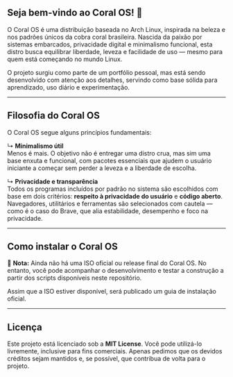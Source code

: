 ## Seja bem-vindo ao Coral OS! 🐍

O Coral OS é uma distribuição baseada no Arch Linux, inspirada na beleza e nos padrões únicos da cobra coral brasileira. Nascida da paixão por sistemas embarcados, privacidade digital e minimalismo funcional, esta distro busca equilibrar liberdade, leveza e facilidade de uso — mesmo para quem está começando no mundo Linux.

O projeto surgiu como parte de um portfólio pessoal, mas está sendo desenvolvido com atenção aos detalhes, servindo como base sólida para aprendizado, uso diário e experimentação.

---

## Filosofia do Coral OS

O Coral OS segue alguns princípios fundamentais:

↳ **Minimalismo útil**  
Menos é mais. O objetivo não é entregar uma distro crua, mas sim uma base enxuta e funcional, com pacotes essenciais que ajudem o usuário iniciante a começar sem perder a leveza e a liberdade de escolha.

↳ **Privacidade e transparência**  
Todos os programas incluídos por padrão no sistema são escolhidos com base em dois critérios: **respeito à privacidade do usuário** e **código aberto**. Navegadores, utilitários e ferramentas são selecionados com cautela — como é o caso do Brave, que alia estabilidade, desempenho e foco na privacidade.

---

## Como instalar o Coral OS

📌 **Nota:** Ainda não há uma ISO oficial ou release final do Coral OS. No entanto, você pode acompanhar o desenvolvimento e testar a construção a partir dos scripts disponíveis neste repositório.

Assim que a ISO estiver disponível, será publicado um guia de instalação oficial.

---

## Licença

Este projeto está licenciado sob a **MIT License**. Você pode utilizá-lo livremente, inclusive para fins comerciais. Apenas pedimos que os devidos créditos sejam mantidos e, se possível, que contribua de volta para o projeto.
